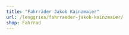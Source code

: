 ```yaml
---
title: "Fahrräder Jakob Kainzmaier"
url: /lenggries/fahrraeder-jakob-kainzmaier/
shop: Fahrrad
---
```

